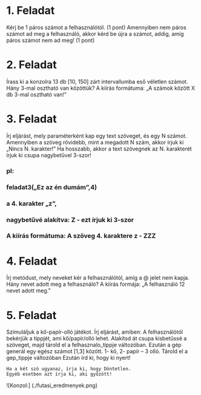 # 1. Feladat

Kérj be 1 páros számot a felhasználótól. (1 pont)
Amennyiben nem páros számot ad meg a felhasználó, akkor kérd be újra a számot, addig, amíg páros számot nem ad meg!  (1 pont)

# 2. Feladat
Írass ki a konzolra 13 db  [10, 150] zárt intervallumba eső véletlen számot. Hány 3-mal osztható van közöttük? A kiírás formátuma: „A számok között X  db 3-mal osztható van!”

# 3. Feladat

Írj eljárást, mely paraméterként kap egy text szöveget, és egy N számot. 
Amennyiben a szöveg rövidebb, mint a megadott N szám, akkor írjuk ki „Nincs N. karakter!”
Ha hosszabb, akkor a text szövegnek az N. karakterét írjuk ki csupa nagybetűvel 3-szor! 
### pl: 
### feladat3(„Ez az én dumám”,4)
### a 4. karakter „z”, 
### nagybetűvé alakítva: Z -  ezt írjuk ki 3-szor
### A kiírás formátuma: A szöveg 4. karaktere z -  ZZZ

# 4. Feladat

Írj metódust, mely neveket kér a felhasználótól, amíg a @ jelet nem kapja.
Hány nevet adott meg a felhasználó? 
A kiírás formája: „A felhasználó 12 nevet adott meg.”

# 5. Feladat

Szimuláljuk a kő-papír-olló játékot. 
Írj eljárást, amiben: 
A felhasználótól bekérjük a tippjét, ami kő/papír/olló lehet. Alakítsd át csupa kisbetűssé a szöveget, majd tárold el a felhasznalo_tippje változóban. 
Ezután a gép generál egy egész számot [1,3] között.  1- kő, 2- papír – 3 olló. Tárold el a gep_tippje változóban
Ezután írd ki, hogy ki nyert!

	Ha a két szó ugyanaz, írja ki, hogy Döntetlen. 
	Egyéb esetben azt írja ki, aki győzött!

![Konzol:] (./futasi_eredmenyek.png)